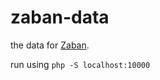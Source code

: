 # zaban-data
the data for <a href="https://github.com/VedaantS/zaban/">Zaban</a>.

run using <code>php -S localhost:10000</code>
